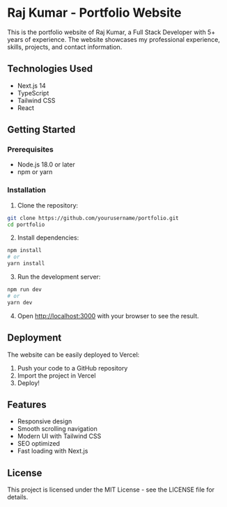 # Raj Kumar - Portfolio Website

This is the portfolio website of Raj Kumar, a Full Stack Developer with 5+ years of experience. The website showcases my professional experience, skills, projects, and contact information.

## Technologies Used

- Next.js 14
- TypeScript
- Tailwind CSS
- React

## Getting Started

### Prerequisites

- Node.js 18.0 or later
- npm or yarn

### Installation

1. Clone the repository:

```bash
git clone https://github.com/yourusername/portfolio.git
cd portfolio
```

2. Install dependencies:

```bash
npm install
# or
yarn install
```

3. Run the development server:

```bash
npm run dev
# or
yarn dev
```

4. Open [http://localhost:3000](http://localhost:3000) with your browser to see the result.

## Deployment

The website can be easily deployed to Vercel:

1. Push your code to a GitHub repository
2. Import the project in Vercel
3. Deploy!

## Features

- Responsive design
- Smooth scrolling navigation
- Modern UI with Tailwind CSS
- SEO optimized
- Fast loading with Next.js

## License

This project is licensed under the MIT License - see the LICENSE file for details.

